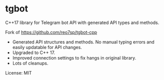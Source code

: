# tgbot

C++17 library for Telegram bot API with generated API types and methods.

Fork of https://github.com/reo7sp/tgbot-cpp

* Generated API structures and methods. No manual typing errors and easily updatable for API changes.
* Upgraded to C++ 17.
* Improved connection settings to fix hangs in original library.
* Lots of cleanups.

License: MIT
